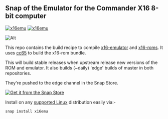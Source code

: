 
## Snap of the Emulator for the Commander X16 8-bit computer

[![x16emu](https://snapcraft.io/x16emu/badge.svg)](https://snapcraft.io/x16emu)
[![x16emu](https://snapcraft.io/x16emu/trending.svg?name=0)](https://snapcraft.io/x16emu)

![Alt](https://repobeats.axiom.co/api/embed/7b0554a87a4e6433609ffe1fdde7f6a85b598f2f.svg "Repobeats analytics image")

This repo contains the build recipe to compile [x16-emulator](https://github.com/commanderx16/x16-emulator) and [x16-roms](https://github.com/commanderx16/x16-rom.git). It uses [cc65](https://github.com/cc65/cc65) to build the x16-rom bundle.

This will build stable releases when upstream release new versions of the ROM and emulator. It also builds (~daily) 'edge' builds of master in both repositories. 

They're pushed to the edge channel in the Snap Store. 

[![Get it from the Snap Store](https://snapcraft.io/static/images/badges/en/snap-store-black.svg)](https://snapcraft.io/x16emu)

Install on any [supported Linux](https://snapcraft.io/docs/installing-snapd) distribution easily via:-

`snap install x16emu`


